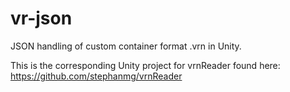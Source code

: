 # vr-json
JSON handling of custom container format .vrn in Unity.

This is the corresponding Unity project for vrnReader found here: https://github.com/stephanmg/vrnReader
